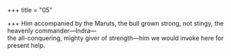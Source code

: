 +++
title = "05"

+++
Him accompanied by the Maruts, the bull grown strong, not stingy, the  heavenly commander—Indra—  
the all-conquering, mighty giver of strength—him we would invoke here  for present help.  